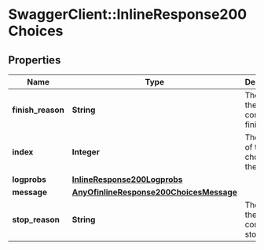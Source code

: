 # SwaggerClient::InlineResponse200Choices

## Properties
Name | Type | Description | Notes
------------ | ------------- | ------------- | -------------
**finish_reason** | **String** | The reason the completion finished. | 
**index** | **Integer** | The index of the choice in the list. | 
**logprobs** | [**InlineResponse200Logprobs**](InlineResponse200Logprobs.md) |  | 
**message** | [**AnyOfinlineResponse200ChoicesMessage**](AnyOfinlineResponse200ChoicesMessage.md) |  | 
**stop_reason** | **String** | The reason the completion stopped. | [optional] 

